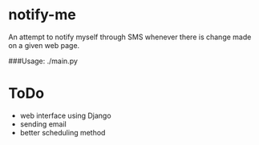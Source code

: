 notify-me
=========

An attempt to notify myself through SMS  whenever there is change made on a given web page.

###Usage: ./main.py <weg page link> <fullonsms login number> <password> <notification text>

ToDo  
=========  
 * web interface using Django
 * sending email
 * better scheduling method






